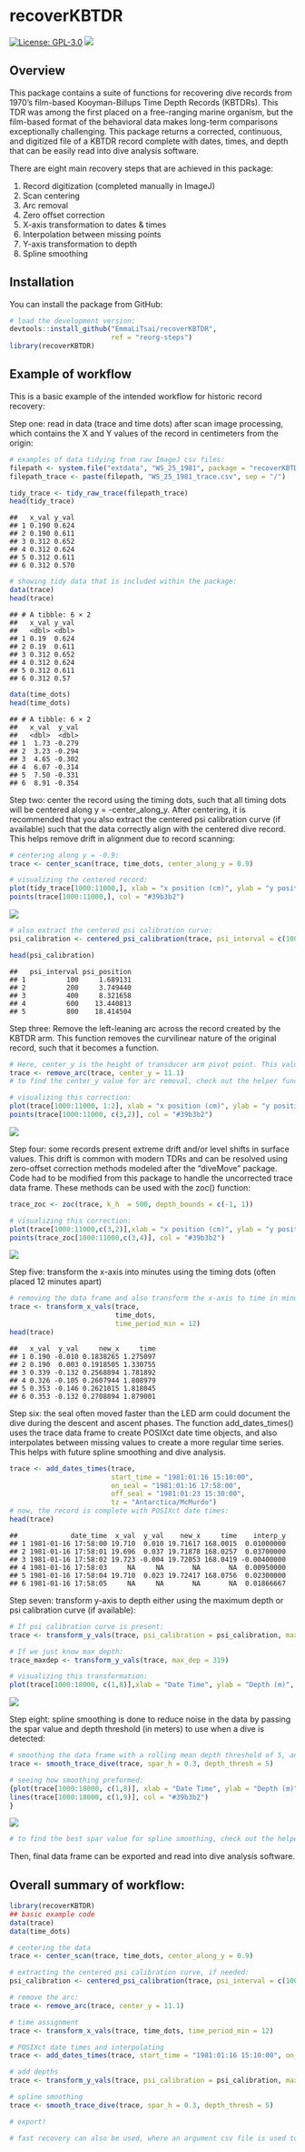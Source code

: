 recoverKBTDR
================

<!-- README.md is generated from README.Rmd. Please edit this file -->
<!-- badges: start -->

[![License:
GPL-3.0](https://img.shields.io/badge/license-GPL--3.0-blue.svg)](https://cran.r-project.org/web/licenses/GPL-3.0)
[![](https://img.shields.io/github/last-commit/EmmaLiTsai/recoverKBTDR.svg)](https://github.com/EmmaLiTsai/recoverKBTDR/commits/main)
<!-- [![R build status](https://github.com/EmmaLiTsai/recoverKBTDR/workflows/R-CMD-check/badge.svg)](https://github.com/EmmaLiTsai/recoverKBTDR/actions) -->
<!-- [![DOI](https://zenodo.org/badge/320380488.svg)](https://zenodo.org/badge/latestdoi/320380488) -->
<!-- [![R-CMD-check](https://github.com/EmmaLiTsai/recoverKBTDR/workflows/R-CMD-check/badge.svg)](https://github.com/EmmaLiTsai/recoverKBTDR/actions) -->
<!-- [![R-CMD-check](https://github.com/EmmaLiTsai/recoverKBTDR/actions/workflows/R-CMD-check.yaml/badge.svg)](https://github.com/EmmaLiTsai/recoverKBTDR/actions/workflows/R-CMD-check.yaml) -->
<!-- badges: end -->

## Overview

This package contains a suite of functions for recovering dive records
from 1970’s film-based Kooyman-Billups Time Depth Records (KBTDRs). This
TDR was among the first placed on a free-ranging marine organism, but
the film-based format of the behavioral data makes long-term comparisons
exceptionally challenging. This package returns a corrected, continuous,
and digitized file of a KBTDR record complete with dates, times, and
depth that can be easily read into dive analysis software.

There are eight main recovery steps that are achieved in this package:

1.  Record digitization (completed manually in ImageJ)
2.  Scan centering
3.  Arc removal
4.  Zero offset correction
5.  X-axis transformation to dates & times
6.  Interpolation between missing points
7.  Y-axis transformation to depth
8.  Spline smoothing

## Installation

You can install the package from GitHub:

``` r
# load the development version: 
devtools::install_github("EmmaLiTsai/recoverKBTDR",
                         ref = "reorg-steps")
library(recoverKBTDR)
```

## Example of workflow

This is a basic example of the intended workflow for historic record
recovery:

Step one: read in data (trace and time dots) after scan image
processing, which contains the X and Y values of the record in
centimeters from the origin:

``` r
# examples of data tidying from raw ImageJ csv files: 
filepath <- system.file("extdata", "WS_25_1981", package = "recoverKBTDR")
filepath_trace <- paste(filepath, "WS_25_1981_trace.csv", sep = "/")

tidy_trace <- tidy_raw_trace(filepath_trace)
head(tidy_trace)
```

    ##   x_val y_val
    ## 1 0.190 0.624
    ## 2 0.190 0.611
    ## 3 0.312 0.652
    ## 4 0.312 0.624
    ## 5 0.312 0.611
    ## 6 0.312 0.570

``` r
# showing tidy data that is included within the package:
data(trace)
head(trace)
```

    ## # A tibble: 6 × 2
    ##   x_val y_val
    ##   <dbl> <dbl>
    ## 1 0.19  0.624
    ## 2 0.19  0.611
    ## 3 0.312 0.652
    ## 4 0.312 0.624
    ## 5 0.312 0.611
    ## 6 0.312 0.57

``` r
data(time_dots)
head(time_dots)
```

    ## # A tibble: 6 × 2
    ##   x_val  y_val
    ##   <dbl>  <dbl>
    ## 1  1.73 -0.279
    ## 2  3.23 -0.294
    ## 3  4.65 -0.302
    ## 4  6.07 -0.314
    ## 5  7.50 -0.331
    ## 6  8.91 -0.354

Step two: center the record using the timing dots, such that all timing
dots will be centered along y = -center_along_y. After centering, it is
recommended that you also extract the centered psi calibration curve (if
available) such that the data correctly align with the centered dive
record. This helps remove drift in alignment due to record scanning:

``` r
# centering along y = -0.9: 
trace <- center_scan(trace, time_dots, center_along_y = 0.9)

# visualizing the centered record: 
plot(tidy_trace[1000:11000,], xlab = "x position (cm)", ylab = "y position (cm)", type = "p", main = "Scan Centering") 
points(trace[1000:11000,], col = "#39b3b2")
```

![](README_files/figure-gfm/centering-data-1.png)<!-- -->

``` r
# also extract the centered psi calibration curve: 
psi_calibration <- centered_psi_calibration(trace, psi_interval = c(100, 200, 400, 600, 800))

head(psi_calibration)
```

    ##   psi_interval psi_position
    ## 1          100     1.689131
    ## 2          200     3.749440
    ## 3          400     8.321658
    ## 4          600    13.440813
    ## 5          800    18.414504

Step three: Remove the left-leaning arc across the record created by the
KBTDR arm. This function removes the curvilinear nature of the original
record, such that it becomes a function.

``` r
# Here, center_y is the height of transducer arm pivot point. This value is usually close to 11 cm, but there is slight variation between devices 
trace <- remove_arc(trace, center_y = 11.1)
# to find the center_y value for arc removal, check out the helper function ?find_center_y() 

# visualizing this correction: 
plot(trace[1000:11000, 1:2], xlab = "x position (cm)", ylab = "y position (cm)", type = "p", main = "Arc Removal")
points(trace[1000:11000, c(3,2)], col = "#39b3b2")
```

![](README_files/figure-gfm/unnamed-chunk-1-1.png)<!-- -->

Step four: some records present extreme drift and/or level shifts in
surface values. This drift is common with modern TDRs and can be
resolved using zero-offset correction methods modeled after the
“diveMove” package. Code had to be modified from this package to handle
the uncorrected trace data frame. These methods can be used with the
zoc() function:

``` r
trace_zoc <- zoc(trace, k_h  = 500, depth_bounds = c(-1, 1))

# visualizing this correction: 
plot(trace[1000:11000,c(3,2)],xlab = "x position (cm)", ylab = "y position (cm)", type = "p", main = "ZOC")
points(trace_zoc[1000:11000,c(3,4)], col = "#39b3b2")
```

![](README_files/figure-gfm/zoc-1.png)<!-- -->

Step five: transform the x-axis into minutes using the timing dots
(often placed 12 minutes apart)

``` r
# removing the data frame and also transform the x-axis to time in minutes from the origin. 
trace <- transform_x_vals(trace, 
                          time_dots, 
                          time_period_min = 12)
head(trace)
```

    ##   x_val  y_val     new_x     time
    ## 1 0.190 -0.010 0.1838265 1.275097
    ## 2 0.190  0.003 0.1918505 1.330755
    ## 3 0.339 -0.132 0.2568894 1.781892
    ## 4 0.326 -0.105 0.2607944 1.808979
    ## 5 0.353 -0.146 0.2621015 1.818045
    ## 6 0.353 -0.132 0.2708894 1.879001

Step six: the seal often moved faster than the LED arm could document
the dive during the descent and ascent phases. The function
add_dates_times() uses the trace data frame to create POSIXct date time
objects, and also interpolates between missing values to create a more
regular time series. This helps with future spline smoothing and dive
analysis.

``` r
trace <- add_dates_times(trace,
                         start_time = "1981:01:16 15:10:00",
                         on_seal = "1981:01:16 17:58:00",
                         off_seal = "1981:01:23 15:30:00", 
                         tz = "Antarctica/McMurdo")
# now, the record is complete with POSIXct date times: 
head(trace)
```

    ##             date_time  x_val  y_val    new_x     time    interp_y
    ## 1 1981-01-16 17:58:00 19.710  0.010 19.71617 168.0015  0.01000000
    ## 2 1981-01-16 17:58:01 19.696  0.037 19.71878 168.0257  0.03700000
    ## 3 1981-01-16 17:58:02 19.723 -0.004 19.72053 168.0419 -0.00400000
    ## 4 1981-01-16 17:58:03     NA     NA       NA       NA  0.00950000
    ## 5 1981-01-16 17:58:04 19.710  0.023 19.72417 168.0756  0.02300000
    ## 6 1981-01-16 17:58:05     NA     NA       NA       NA  0.01866667

Step seven: transform y-axis to depth either using the maximum depth or
psi calibration curve (if available):

``` r
# If psi calibration curve is present:
trace <- transform_y_vals(trace, psi_calibration = psi_calibration, max_psi = 900, max_position = 22.45)

# If we just know max depth:
trace_maxdep <- transform_y_vals(trace, max_dep = 319)

# visualizing this transformation: 
plot(trace[1000:18000, c(1,8)],xlab = "Date Time", ylab = "Depth (m)", type = "l", main = "Depth & Time Transformation")
```

![](README_files/figure-gfm/transform-to-depth-1.png)<!-- -->

Step eight: spline smoothing is done to reduce noise in the data by
passing the spar value and depth threshold (in meters) to use when a
dive is detected:

``` r
# smoothing the data frame with a rolling mean depth threshold of 5, and a spar value of 0.3 when a dive is detected: 
trace <- smooth_trace_dive(trace, spar_h = 0.3, depth_thresh = 5)

# seeing how smoothing preformed: 
{plot(trace[1000:18000, c(1,8)], xlab = "Date Time", ylab = "Depth (m)", type = "l", main = "Smoothing Transformation", lwd = 3)
lines(trace[1000:18000, c(1,9)], col = "#39b3b2")
}
```

![](README_files/figure-gfm/smoothing-data-1.png)<!-- -->

``` r
# to find the best spar value for spline smoothing, check out the helper function ?find_best_spar() 
```

Then, final data frame can be exported and read into dive analysis
software.

## Overall summary of workflow:

``` r
library(recoverKBTDR)
## basic example code
data(trace) 
data(time_dots)

# centering the data
trace <- center_scan(trace, time_dots, center_along_y = 0.9)

# extracting the centered psi calibration curve, if needed: 
psi_calibration <- centered_psi_calibration(trace, psi_interval = c(100, 200, 400, 600, 800))

# remove the arc: 
trace <- remove_arc(trace, center_y = 11.1)

# time assignment 
trace <- transform_x_vals(trace, time_dots, time_period_min = 12)

# POSIXct date times and interpolating
trace <- add_dates_times(trace, start_time = "1981:01:16 15:10:00", on_seal = "1981:01:16 17:58:00", off_seal = "1981:01:23 15:30:00", tz = "Antarctica/McMurdo")

# add depths
trace <- transform_y_vals(trace, psi_calibration = psi_calibration, max_psi = 900, max_position = 22.45)

# spline smoothing 
trace <- smooth_trace_dive(trace, spar_h = 0.3, depth_thresh = 5)

# export! 

# fast recovery can also be used, where an argument csv file is used to quickly pass arguments to the functions above. For use, check out the ?fast_recovery(filepath)
```
